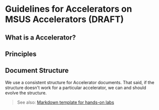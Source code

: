 # Guidelines for Accelerators on MSUS Accelerators (DRAFT)

## What is a Accelerator?

## Principles

## Document Structure

We use a consistent structure for Accelerator documents. That said, if the structure doesn't work for a particular accelerator, we can and should evolve the structure.

> See also: [Markdown template for hands-on labs](./templates/solution-accelerator-template.md)
